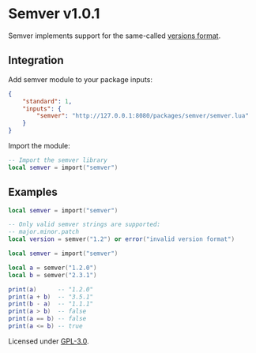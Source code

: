 # Semver v1.0.1

Semver implements support for the same-called [versions format](https://semver.org).

## Integration

Add semver module to your package inputs:

```json
{
    "standard": 1,
    "inputs": {
        "semver": "http://127.0.0.1:8080/packages/semver/semver.lua"
    }
}
```

Import the module:

```lua
-- Import the semver library
local semver = import("semver")
```

## Examples

```lua
local semver = import("semver")

-- Only valid semver strings are supported:
-- major.minor.patch
local version = semver("1.2") or error("invalid version format")
```

```lua
local semver = import("semver")

local a = semver("1.2.0")
local b = semver("2.3.1")

print(a)      -- "1.2.0"
print(a + b)  -- "3.5.1"
print(b - a)  -- "1.1.1"
print(a > b)  -- false
print(a == b) -- false
print(a <= b) -- true
```

Licensed under [GPL-3.0](../../LICENSE).
